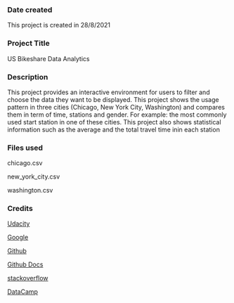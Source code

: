 

### Date created
This project is created in 28/8/2021

### Project Title
 US Bikeshare Data Analytics

### Description
This project provides an interactive environment for users to filter and choose the data they want to be displayed. This project shows the usage pattern in three cities (Chicago, New York City, Washington) and compares them in term of time, stations and gender. For example: the most commonly used start station in one of these cities. This project also shows statistical information such as the average and the total travel time inin each station

### Files used
chicago.csv

new_york_city.csv

washington.csv

### Credits

[Udacity](https://www.udacity.com)

[Google](https://www.google.com)

[Github](https://github.com)

[Github Docs](https://docs.github.com/en)

[stackoverflow](https://stackoverflow.com)

[DataCamp](https://www.datacamp.com)
